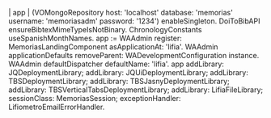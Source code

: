 | app |
(VOMongoRepository 
    host: 'localhost' database: 'memorias' username: 'memoriasadm' password: '1234')
	enableSingleton.
DoiToBibAPI ensureBibtexMimeTypeIsNotBinary.
ChronologyConstants useSpanishMonthNames.
app := WAAdmin register: MemoriasLandingComponent asApplicationAt: 'lifia'.
WAAdmin applicationDefaults
	removeParent: WADevelopmentConfiguration instance.
WAAdmin defaultDispatcher defaultName: 'lifia'.
app
	addLibrary: JQDeploymentLibrary;
	addLibrary: JQUiDeploymentLibrary;
	addLibrary: TBSDeploymentLibrary;
	addLibrary: TBSJasnyDeploymentLibrary;
	addLibrary: TBSVerticalTabsDeploymentLibrary;
	addLibrary: LifiaFileLibrary;
	sessionClass: MemoriasSession;
	exceptionHandler: LifiometroEmailErrorHandler.